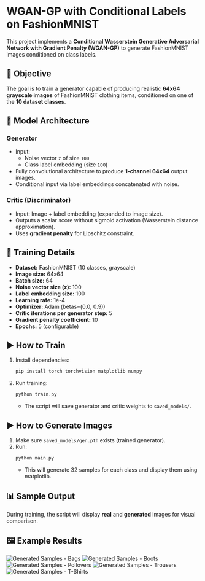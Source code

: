 # WGAN-GP with Conditional Labels on FashionMNIST

This project implements a **Conditional Wasserstein Generative Adversarial Network with Gradient Penalty (WGAN-GP)** to generate FashionMNIST images conditioned on class labels.

## 📌 Objective
The goal is to train a generator capable of producing realistic **64x64 grayscale images** of FashionMNIST clothing items, conditioned on one of the **10 dataset classes**.

## 🧠 Model Architecture

### Generator
- Input:  
  - Noise vector `z` of size `100`  
  - Class label embedding (size `100`)
- Fully convolutional architecture to produce **1-channel 64x64** output images.
- Conditional input via label embeddings concatenated with noise.

### Critic (Discriminator)
- Input: Image + label embedding (expanded to image size).
- Outputs a scalar score without sigmoid activation (Wasserstein distance approximation).
- Uses **gradient penalty** for Lipschitz constraint.

## 🔬 Training Details
- **Dataset:** FashionMNIST (10 classes, grayscale)
- **Image size:** 64x64  
- **Batch size:** 64  
- **Noise vector size (z):** 100  
- **Label embedding size:** 100  
- **Learning rate:** 1e-4  
- **Optimizer:** Adam (betas=(0.0, 0.9))  
- **Critic iterations per generator step:** 5  
- **Gradient penalty coefficient:** 10  
- **Epochs:** 5 (configurable)

## ▶️ How to Train
1. Install dependencies:
   ```bash
   pip install torch torchvision matplotlib numpy
   ```
2. Run training:
   ```bash
   python train.py
   ```
   - The script will save generator and critic weights to `saved_models/`.

## ▶️ How to Generate Images
1. Make sure `saved_models/gen.pth` exists (trained generator).
2. Run:
   ```bash
   python main.py
   ```
   - This will generate 32 samples for each class and display them using matplotlib.

## 📊 Sample Output
During training, the script will display **real** and **generated** images for visual comparison.

## 🖼️ Example Results
![Generated Samples - Bags](Results/Bag.png)
![Generated Samples - Boots](Results/Boot.png)
![Generated Samples - Pollovers](Results/Pullover.png)
![Generated Samples - Trousers](Results/Trouser.png)
![Generated Samples - T-Shirts](Results/T-Shirt.png)
